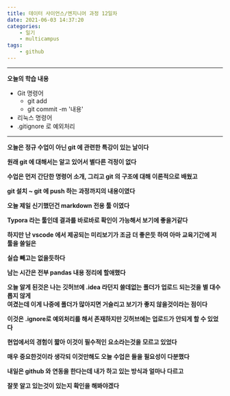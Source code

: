 ```yaml
---
title: 데이터 사이언스/엔지니어 과정 12일차
date: 2021-06-03 14:37:20
categories:
    - 일기
    - multicampus
tags:
    - github
---
```

___
**오늘의 학습 내용**
- Git 명령어
    - git add
    - git commit -m '내용'
- 리눅스 명령어
- .gitignore 로 예외처리
___
**오늘은 정규 수업이 아닌 git 에 관련한 특강이 있는 날이다**  

**원래 git 에 대해서는 알고 있어서 별다른 걱정이 없다**  

**수업은 먼저 간단한 명령어 소개, 그리고 git 의 구조에 대해 이론적으로 배웠고**  

**git 설치 ~ git 에 push 하는 과정까지의 내용이였다** 

**오늘 제일 신기했던건 markdown 전용 툴 이였다**  

**Typora 라는 툴인데 결과를 바로바로 확인이 가능해서 보기에 좋을거같다**  

**하지만 난 vscode 에서 제공되는 미리보기가 조금 더 좋은듯 하여 아마 교육기간에 저 툴을 쓸일은**  

**실습 빼고는 없을듯하다**  

**남는 시간은 전부 pandas 내용 정리에 할애했다**  

**오늘 알게 된것은 나는 깃허브에 .idea 라던지 쓸데없는 폴더가 업로드 되는것을 별 대수롭지 않게**  
**여겼는데 이게 나중에 폴더가 많아지면 거슬리고 보기가 좋지 않을것이라는 점이다**  

**이것은 .ignore로 예외처리를 해서 존재하지만 깃허브에는 업로드가 안되게 할 수 있었다**  

**현업에서의 경험이 짧아 이것이 필수적인 요소라는것을 모르고 있었다**  

**매우 중요한것이라 생각되 이것만해도 오늘 수업은 들을 필요성이 다분했다**  

**내일은 github 와 연동을 한다는데 내가 하고 있는 방식과 얼마나 다르고**  

**잘못 알고 있는것이 있는지 확인을 해봐야겠다**  
   
